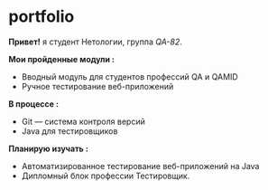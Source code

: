 # portfolio
**Привет!** я студент Нетологии, группа _QA-82_. 

**Мои пройденные модули :**
- Вводный модуль для студентов профессий QA и QAMID
- Ручное тестирование веб-приложений

**В процессе :**
- Git — система контроля версий
- Java для тестировщиков

**Планирую изучать :**
- Автоматизированное тестирование веб-приложений на Java
- Дипломный блок профессии Тестировщик.